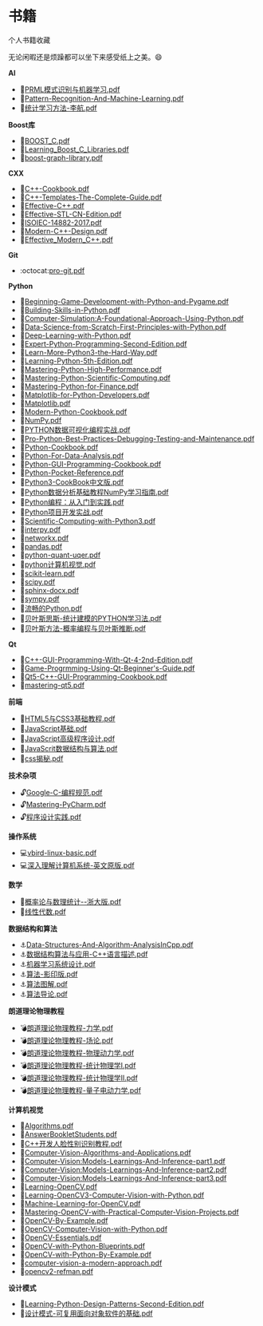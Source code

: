 # 书籍
个人书籍收藏

无论闲暇还是烦躁都可以坐下来感受纸上之美。:smile:

**AI**
* :runner:[PRML模式识别与机器学习.pdf](https://github.com/SuperCV/Book/blob/master/AI/PRML模式识别与机器学习.pdf)
* :runner:[Pattern-Recognition-And-Machine-Learning.pdf](https://github.com/SuperCV/Book/blob/master/AI/Pattern-Recognition-And-Machine-Learning.pdf)
* :runner:[统计学习方法-李航.pdf](https://github.com/SuperCV/Book/blob/master/AI/统计学习方法-李航.pdf)


**Boost库**
* :rocket:[BOOST_C.pdf](https://github.com/SuperCV/Book/blob/master/Boost库/BOOST_C.pdf)
* :rocket:[Learning_Boost_C_Libraries.pdf](https://github.com/SuperCV/Book/blob/master/Boost库/Learning_Boost_C_Libraries.pdf)
* :rocket:[boost-graph-library.pdf](https://github.com/SuperCV/Book/blob/master/Boost库/boost-graph-library.pdf)


**CXX**
* :rose:[C++-Cookbook.pdf](https://github.com/SuperCV/Book/blob/master/CXX/C++-Cookbook.pdf)
* :rose:[C++-Templates-The-Complete-Guide.pdf](https://github.com/SuperCV/Book/blob/master/CXX/C++-Templates-The-Complete-Guide.pdf)
* :rose:[Effective-C++.pdf](https://github.com/SuperCV/Book/blob/master/CXX/Effective-C++.pdf)
* :rose:[Effective-STL-CN-Edition.pdf](https://github.com/SuperCV/Book/blob/master/CXX/Effective-STL-CN-Edition.pdf)
* :rose:[ISOIEC-14882-2017.pdf](https://github.com/SuperCV/Book/blob/master/CXX/ISOIEC-14882-2017.pdf)
* :rose:[Modern-C++-Design.pdf](https://github.com/SuperCV/Book/blob/master/CXX/Modern-C++-Design.pdf)
* :rose:[Effective_Modern_C++.pdf](https://github.com/SuperCV/Book/blob/master/CXX/Effective_Modern_C++.pdf)


**Git**
* :octocat:[pro-git.pdf](https://github.com/SuperCV/Book/blob/master/Git/pro-git.pdf)


**Python**
* :snake:[Beginning-Game-Development-with-Python-and-Pygame.pdf](https://github.com/SuperCV/Book/blob/master/Python/Beginning-Game-Development-with-Python-and-Pygame.pdf)
* :snake:[Building-Skills-in-Python.pdf](https://github.com/SuperCV/Book/blob/master/Python/Building-Skills-in-Python.pdf)
* :snake:[Computer-Simulation:A-Foundational-Approach-Using-Python.pdf](https://github.com/SuperCV/Book/blob/master/Python/Computer-Simulation:A-Foundational-Approach-Using-Python.pdf)
* :snake:[Data-Science-from-Scratch-First-Principles-with-Python.pdf](https://github.com/SuperCV/Book/blob/master/Python/Data-Science-from-Scratch-First-Principles-with-Python.pdf)
* :snake:[Deep-Learning-with-Python.pdf](https://github.com/SuperCV/Book/blob/master/Python/Deep-Learning-with-Python.pdf)
* :snake:[Expert-Python-Programming-Second-Edition.pdf](https://github.com/SuperCV/Book/blob/master/Python/Expert-Python-Programming-Second-Edition.pdf)
* :snake:[Learn-More-Python3-the-Hard-Way.pdf](https://github.com/SuperCV/Book/blob/master/Python/Learn-More-Python3-the-Hard-Way.pdf)
* :snake:[Learning-Python-5th-Edition.pdf](https://github.com/SuperCV/Book/blob/master/Python/Learning-Python-5th-Edition.pdf)
* :snake:[Mastering-Python-High-Performance.pdf](https://github.com/SuperCV/Book/blob/master/Python/Mastering-Python-High-Performance.pdf)
* :snake:[Mastering-Python-Scientific-Computing.pdf](https://github.com/SuperCV/Book/blob/master/Python/Mastering-Python-Scientific-Computing.pdf)
* :snake:[Mastering-Python-for-Finance.pdf](https://github.com/SuperCV/Book/blob/master/Python/Mastering-Python-for-Finance.pdf)
* :snake:[Matplotlib-for-Python-Developers.pdf](https://github.com/SuperCV/Book/blob/master/Python/Matplotlib-for-Python-Developers.pdf)
* :snake:[Matplotlib.pdf](https://github.com/SuperCV/Book/blob/master/Python/Matplotlib.pdf)
* :snake:[Modern-Python-Cookbook.pdf](https://github.com/SuperCV/Book/blob/master/Python/Modern-Python-Cookbook.pdf)
* :snake:[NumPy.pdf](https://github.com/SuperCV/Book/blob/master/Python/NumPy.pdf)
* :snake:[PYTHON数据可视化编程实战.pdf](https://github.com/SuperCV/Book/blob/master/Python/PYTHON数据可视化编程实战.pdf)
* :snake:[Pro-Python-Best-Practices-Debugging-Testing-and-Maintenance.pdf](https://github.com/SuperCV/Book/blob/master/Python/Pro-Python-Best-Practices-Debugging-Testing-and-Maintenance.pdf)
* :snake:[Python-Cookbook.pdf](https://github.com/SuperCV/Book/blob/master/Python/Python-Cookbook.pdf)
* :snake:[Python-For-Data-Analysis.pdf](https://github.com/SuperCV/Book/blob/master/Python/Python-For-Data-Analysis.pdf)
* :snake:[Python-GUI-Programming-Cookbook.pdf](https://github.com/SuperCV/Book/blob/master/Python/Python-GUI-Programming-Cookbook.pdf)
* :snake:[Python-Pocket-Reference.pdf](https://github.com/SuperCV/Book/blob/master/Python/Python-Pocket-Reference.pdf)
* :snake:[Python3-CookBook中文版.pdf](https://github.com/SuperCV/Book/blob/master/Python/Python3-CookBook中文版.pdf)
* :snake:[Python数据分析基础教程NumPy学习指南.pdf](https://github.com/SuperCV/Book/blob/master/Python/Python数据分析基础教程NumPy学习指南.pdf)
* :snake:[Python编程：从入门到实践.pdf](https://github.com/SuperCV/Book/blob/master/Python/Python编程：从入门到实践.pdf)
* :snake:[Python项目开发实战.pdf](https://github.com/SuperCV/Book/blob/master/Python/Python项目开发实战.pdf)
* :snake:[Scientific-Computing-with-Python3.pdf](https://github.com/SuperCV/Book/blob/master/Python/Scientific-Computing-with-Python3.pdf)
* :snake:[interpy.pdf](https://github.com/SuperCV/Book/blob/master/Python/interpy.pdf)
* :snake:[networkx.pdf](https://github.com/SuperCV/Book/blob/master/Python/networkx.pdf)
* :snake:[pandas.pdf](https://github.com/SuperCV/Book/blob/master/Python/pandas.pdf)
* :snake:[python-quant-uqer.pdf](https://github.com/SuperCV/Book/blob/master/Python/python-quant-uqer.pdf)
* :snake:[python计算机视觉.pdf](https://github.com/SuperCV/Book/blob/master/Python/python计算机视觉.pdf)
* :snake:[scikit-learn.pdf](https://github.com/SuperCV/Book/blob/master/Python/scikit-learn.pdf)
* :snake:[scipy.pdf](https://github.com/SuperCV/Book/blob/master/Python/scipy.pdf)
* :snake:[sphinx-docx.pdf](https://github.com/SuperCV/Book/blob/master/Python/sphinx-docx.pdf)
* :snake:[sympy.pdf](https://github.com/SuperCV/Book/blob/master/Python/sympy.pdf)
* :snake:[流畅的Python.pdf](https://github.com/SuperCV/Book/blob/master/Python/流畅的Python.pdf)
* :snake:[贝叶斯思斯-统计建模的PYTHON学习法.pdf](https://github.com/SuperCV/Book/blob/master/Python/贝叶斯思斯-统计建模的PYTHON学习法.pdf)
* :snake:[贝叶斯方法-概率编程与贝叶斯推断.pdf](https://github.com/SuperCV/Book/blob/master/Python/贝叶斯方法-概率编程与贝叶斯推断.pdf)


**Qt**
* :battery:[C++-GUI-Programming-With-Qt-4-2nd-Edition.pdf](https://github.com/SuperCV/Book/blob/master/Qt/C++-GUI-Programming-With-Qt-4-2nd-Edition.pdf)
* :battery:[Game-Progrmming-Using-Qt-Beginner's-Guide.pdf](https://github.com/SuperCV/Book/blob/master/Qt/Game-Progrmming-Using-Qt-Beginner's-Guide.pdf)
* :battery:[Qt5-C++-GUI-Programming-Cookbook.pdf](https://github.com/SuperCV/Book/blob/master/Qt/Qt5-C++-GUI-Programming-Cookbook.pdf)
* :battery:[mastering-qt5.pdf](https://github.com/SuperCV/Book/blob/master/Qt/mastering-qt5.pdf)


**前端**
* :elephant:[HTML5与CSS3基础教程.pdf](https://github.com/SuperCV/Book/blob/master/前端/HTML5与CSS3基础教程.pdf)
* :elephant:[JavaScript基础.pdf](https://github.com/SuperCV/Book/blob/master/前端/JavaScript基础.pdf)
* :elephant:[JavaScript高级程序设计.pdf](https://github.com/SuperCV/Book/blob/master/前端/JavaScript高级程序设计.pdf)
* :elephant:[JavaScrit数据结构与算法.pdf](https://github.com/SuperCV/Book/blob/master/前端/JavaScrit数据结构与算法.pdf)
* :elephant:[css揭秘.pdf](https://github.com/SuperCV/Book/blob/master/前端/css揭秘.pdf)


**技术杂项**
* :unlock:[Google-C-编程规范.pdf](https://github.com/SuperCV/Book/blob/master/技术杂项/Google-C-编程规范.pdf)
* :unlock:[Mastering-PyCharm.pdf](https://github.com/SuperCV/Book/blob/master/技术杂项/Mastering-PyCharm.pdf)
* :unlock:[程序设计实践.pdf](https://github.com/SuperCV/Book/blob/master/技术杂项/程序设计实践.pdf)


**操作系统**
* :computer:[vbird-linux-basic.pdf](https://github.com/SuperCV/Book/blob/master/操作系统/vbird-linux-basic.pdf)
* :computer:[深入理解计算机系统-英文原版.pdf](https://github.com/SuperCV/Book/blob/master/操作系统/深入理解计算机系统-英文原版.pdf)


**数学**
* :triangular_ruler:[概率论与数理统计--浙大版.pdf](https://github.com/SuperCV/Book/blob/master/数学/概率论与数理统计--浙大版.pdf)
* :triangular_ruler:[线性代数.pdf](https://github.com/SuperCV/Book/blob/master/数学/线性代数.pdf)


**数据结构和算法**
* :anchor:[Data-Structures-And-Algorithm-AnalysisInCpp.pdf](https://github.com/SuperCV/Book/blob/master/数据结构和算法/Data-Structures-And-Algorithm-AnalysisInCpp.pdf)
* :anchor:[数据结构算法与应用-C++语言描述.pdf](https://github.com/SuperCV/Book/blob/master/数据结构和算法/数据结构算法与应用-C++语言描述.pdf)
* :anchor:[机器学习系统设计.pdf](https://github.com/SuperCV/Book/blob/master/数据结构和算法/机器学习系统设计.pdf)
* :anchor:[算法-影印版.pdf](https://github.com/SuperCV/Book/blob/master/数据结构和算法/算法-影印版.pdf)
* :anchor:[算法图解.pdf](https://github.com/SuperCV/Book/blob/master/数据结构和算法/算法图解.pdf)
* :anchor:[算法导论.pdf](https://github.com/SuperCV/Book/blob/master/数据结构和算法/算法导论.pdf)


**朗道理论物理教程**
* :bomb:[朗道理论物理教程-力学.pdf](https://github.com/SuperCV/Book/blob/master/朗道理论物理教程/朗道理论物理教程-力学.pdf)
* :bomb:[朗道理论物理教程-场论.pdf](https://github.com/SuperCV/Book/blob/master/朗道理论物理教程/朗道理论物理教程-场论.pdf)
* :bomb:[朗道理论物理教程-物理动力学.pdf](https://github.com/SuperCV/Book/blob/master/朗道理论物理教程/朗道理论物理教程-物理动力学.pdf)
* :bomb:[朗道理论物理教程-统计物理学I.pdf](https://github.com/SuperCV/Book/blob/master/朗道理论物理教程/朗道理论物理教程-统计物理学I.pdf)
* :bomb:[朗道理论物理教程-统计物理学II.pdf](https://github.com/SuperCV/Book/blob/master/朗道理论物理教程/朗道理论物理教程-统计物理学II.pdf)
* :bomb:[朗道理论物理教程-量子电动力学.pdf](https://github.com/SuperCV/Book/blob/master/朗道理论物理教程/朗道理论物理教程-量子电动力学.pdf)


**计算机视觉**
* :see_no_evil:[Algorithms.pdf](https://github.com/SuperCV/Book/blob/master/计算机视觉/Algorithms.pdf)
* :see_no_evil:[AnswerBookletStudents.pdf](https://github.com/SuperCV/Book/blob/master/计算机视觉/AnswerBookletStudents.pdf)
* :see_no_evil:[C++开发人脸性别识别教程.pdf](https://github.com/SuperCV/Book/blob/master/计算机视觉/C++开发人脸性别识别教程.pdf)
* :see_no_evil:[Computer-Vision-Algorithms-and-Applications.pdf](https://github.com/SuperCV/Book/blob/master/计算机视觉/Computer-Vision-Algorithms-and-Applications.pdf)
* :see_no_evil:[Computer-Vision:Models-Learnings-And-Inference-part1.pdf](https://github.com/SuperCV/Book/blob/master/计算机视觉/Computer-Vision:Models-Learnings-And-Inference-part1.pdf)
* :see_no_evil:[Computer-Vision:Models-Learnings-And-Inference-part2.pdf](https://github.com/SuperCV/Book/blob/master/计算机视觉/Computer-Vision:Models-Learnings-And-Inference-part2.pdf)
* :see_no_evil:[Computer-Vision:Models-Learnings-And-Inference-part3.pdf](https://github.com/SuperCV/Book/blob/master/计算机视觉/Computer-Vision:Models-Learnings-And-Inference-part3.pdf)
* :see_no_evil:[Learning-OpenCV.pdf](https://github.com/SuperCV/Book/blob/master/计算机视觉/Learning-OpenCV.pdf)
* :see_no_evil:[Learning-OpenCV3-Computer-Vision-with-Python.pdf](https://github.com/SuperCV/Book/blob/master/计算机视觉/Learning-OpenCV3-Computer-Vision-with-Python.pdf)
* :see_no_evil:[Machine-Learning-for-OpenCV.pdf](https://github.com/SuperCV/Book/blob/master/计算机视觉/Machine-Learning-for-OpenCV.pdf)
* :see_no_evil:[Mastering-OpenCV-with-Practical-Computer-Vision-Projects.pdf](https://github.com/SuperCV/Book/blob/master/计算机视觉/Mastering-OpenCV-with-Practical-Computer-Vision-Projects.pdf)
* :see_no_evil:[OpenCV-By-Example.pdf](https://github.com/SuperCV/Book/blob/master/计算机视觉/OpenCV-By-Example.pdf)
* :see_no_evil:[OpenCV-Computer-Vision-with-Python.pdf](https://github.com/SuperCV/Book/blob/master/计算机视觉/OpenCV-Computer-Vision-with-Python.pdf)
* :see_no_evil:[OpenCV-Essentials.pdf](https://github.com/SuperCV/Book/blob/master/计算机视觉/OpenCV-Essentials.pdf)
* :see_no_evil:[OpenCV-with-Python-Blueprints.pdf](https://github.com/SuperCV/Book/blob/master/计算机视觉/OpenCV-with-Python-Blueprints.pdf)
* :see_no_evil:[OpenCV-with-Python-By-Example.pdf](https://github.com/SuperCV/Book/blob/master/计算机视觉/OpenCV-with-Python-By-Example.pdf)
* :see_no_evil:[computer-vision-a-modern-approach.pdf](https://github.com/SuperCV/Book/blob/master/计算机视觉/computer-vision-a-modern-approach.pdf)
* :see_no_evil:[opencv2-refman.pdf](https://github.com/SuperCV/Book/blob/master/计算机视觉/opencv2-refman.pdf)


**设计模式**
* :hocho:[Learning-Python-Design-Patterns-Second-Edition.pdf](https://github.com/SuperCV/Book/blob/master/设计模式/Learning-Python-Design-Patterns-Second-Edition.pdf)
* :hocho:[设计模式-可复用面向对象软件的基础.pdf](https://github.com/SuperCV/Book/blob/master/设计模式/设计模式-可复用面向对象软件的基础.pdf)

